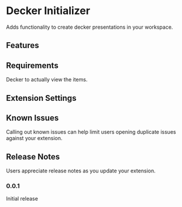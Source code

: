 # Decker Initializer

Adds functionality to create decker presentations in your workspace.

## Features

## Requirements

Decker to actually view the items.

## Extension Settings



## Known Issues

Calling out known issues can help limit users opening duplicate issues against your extension.

## Release Notes

Users appreciate release notes as you update your extension.

### 0.0.1

Initial release

